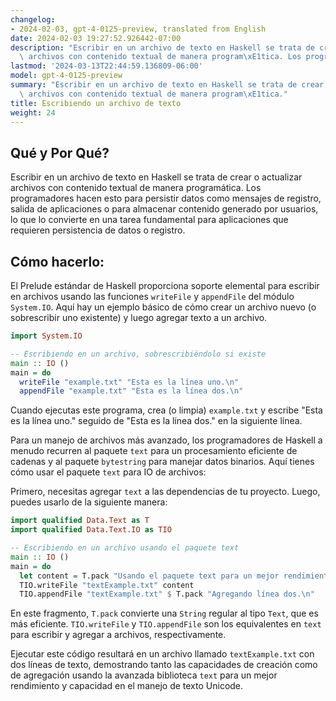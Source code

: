 ```yaml
---
changelog:
- 2024-02-03, gpt-4-0125-preview, translated from English
date: 2024-02-03 19:27:52.926442-07:00
description: "Escribir en un archivo de texto en Haskell se trata de crear o actualizar\
  \ archivos con contenido textual de manera program\xE1tica. Los programadores hacen\u2026"
lastmod: '2024-03-13T22:44:59.136809-06:00'
model: gpt-4-0125-preview
summary: "Escribir en un archivo de texto en Haskell se trata de crear o actualizar\
  \ archivos con contenido textual de manera program\xE1tica."
title: Escribiendo un archivo de texto
weight: 24
---
```


## Qué y Por Qué?

Escribir en un archivo de texto en Haskell se trata de crear o actualizar archivos con contenido textual de manera programática. Los programadores hacen esto para persistir datos como mensajes de registro, salida de aplicaciones o para almacenar contenido generado por usuarios, lo que lo convierte en una tarea fundamental para aplicaciones que requieren persistencia de datos o registro.

## Cómo hacerlo:

El Prelude estándar de Haskell proporciona soporte elemental para escribir en archivos usando las funciones `writeFile` y `appendFile` del módulo `System.IO`. Aquí hay un ejemplo básico de cómo crear un archivo nuevo (o sobrescribir uno existente) y luego agregar texto a un archivo.

```haskell
import System.IO

-- Escribiendo en un archivo, sobrescribiéndolo si existe
main :: IO ()
main = do
  writeFile "example.txt" "Esta es la línea uno.\n"
  appendFile "example.txt" "Esta es la línea dos.\n"
```

Cuando ejecutas este programa, crea (o limpia) `example.txt` y escribe "Esta es la línea uno." seguido de "Esta es la línea dos." en la siguiente línea.

Para un manejo de archivos más avanzado, los programadores de Haskell a menudo recurren al paquete `text` para un procesamiento eficiente de cadenas y al paquete `bytestring` para manejar datos binarios. Aquí tienes cómo usar el paquete `text` para IO de archivos:

Primero, necesitas agregar `text` a las dependencias de tu proyecto. Luego, puedes usarlo de la siguiente manera:

```haskell
import qualified Data.Text as T
import qualified Data.Text.IO as TIO

-- Escribiendo en un archivo usando el paquete text
main :: IO ()
main = do
  let content = T.pack "Usando el paquete text para un mejor rendimiento.\n"
  TIO.writeFile "textExample.txt" content
  TIO.appendFile "textExample.txt" $ T.pack "Agregando línea dos.\n"
```

En este fragmento, `T.pack` convierte una `String` regular al tipo `Text`, que es más eficiente. `TIO.writeFile` y `TIO.appendFile` son los equivalentes en `text` para escribir y agregar a archivos, respectivamente.

Ejecutar este código resultará en un archivo llamado `textExample.txt` con dos líneas de texto, demostrando tanto las capacidades de creación como de agregación usando la avanzada biblioteca `text` para un mejor rendimiento y capacidad en el manejo de texto Unicode.
